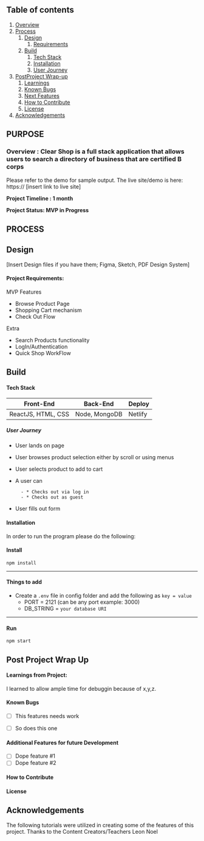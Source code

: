 ## Table of contents
1. [Overview](#overview)
2. [Process](#process)
    1. [Design](#design)
       1. [Requirements](#requirements)
    3. [Build](#build)
        1. [Tech Stack](#stack)
        3. [Installation](#installation)
        4. [User Journey](#userjourney)
5. [PostProject Wrap-up](#post)
    1. [Learnings](#learnings)
    2. [Known Bugs](#bugs)
    3. [Next Features](#features)
    4. [How to Contribute](#contribute)
    5. [License](#license)
7. [Acknowledgements](#ack)

## PURPOSE
### Overview  <a name="overview"></a>: Clear Shop is a full stack application that allows users to search a directory of business that are certified B corps 

Please refer to the demo for sample output. 
The live site/demo is here: https:// [insert link to live site]

**Project Timeline : 1 month** 

**Project Status: MVP in Progress**


## PROCESS <a name="process"></a>
## Design <a name="design"></a>

[Insert Design files if you have them; Figma, Sketch, PDF Design System]


#### Project Requirements:  <a name="requirements"></a>

MVP Features 
- Browse Product Page
- Shopping Cart mechanism 
- Check Out Flow


Extra
- Search Products functionality 
- LogIn/Authentication 
- Quick Shop WorkFlow



## Build <a name="build"></a>



#### Tech Stack <a name="stack"></a>

| Front-End | Back-End | Deploy |
| --- | --- | --- |
 | ReactJS, HTML, CSS | Node, MongoDB | Netlify |



##### *User Journey* <a name="journey"></a>
- User lands on page  
- User browses product selection either by scroll or using menus
- User selects product to add to cart
- A user can    

        - * Checks out via log in
        - * Checks out as guest
        
- User fills out form


#### Installation <a name="installation"></a>

In order to run the program please do the following:


#### Install

`npm install`

---

#### Things to add

- Create a `.env` file in config folder and add the following as `key = value`
  - PORT = 2121 (can be any port example: 3000)
  - DB_STRING = `your database URI`


---

#### Run

`npm start`


## Post Project Wrap Up <a name="post"></a>


#### Learnings from Project:<a name="learnings"></a>

I learned to allow ample time for debuggin because of x,y,z. 



#### Known Bugs <a name="bugs"></a>
- [ ] This features needs work
- [ ] So does this one


#### Additional Features for future Development <a name="features"></a>
- [ ] Dope feature #1
- [ ] Dope feature #2 

#### How to Contribute <a name="Contribute"></a>

#### License <a name="license"></a>

## Acknowledgements <a name="ack"></a>

The following tutorials were utilized in creating some of the features of this project. 
Thanks to the Content Creators/Teachers
Leon Noel


